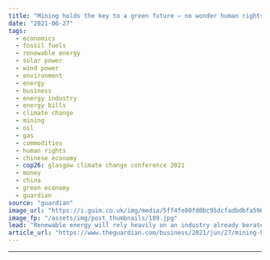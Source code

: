 ```yaml
---
title: "Mining holds the key to a green future – no wonder human rights activists are worried"
date: "2021-06-27"
tags: 
  - economics
  - fossil fuels
  - renewable energy
  - solar power
  - wind power
  - environment
  - energy
  - business
  - energy industry
  - energy bills
  - climate change
  - mining
  - oil
  - gas
  - commodities
  - human rights
  - chinese economy
  - cop26: glasgow climate change conference 2021
  - money
  - china
  - green economy
  - guardian
source: "guardian"
image_url: "https://i.guim.co.uk/img/media/5ff4fe80fd0bc95dcfadbdbfa5964b106eaa83b2/0_173_5200_3120/master/5200.jpg?width=460&quality=85&auto=format&fit=max&s=7d1f7049c0d225dc0acd2dc035202923"
image_fp: "/assets/img/post_thumbnails/189.jpg"
lead: "Renewable energy will rely heavily on an industry already berated for human rights violationsInterest in Dogger Bank was once restricted to insomniac enthusiasts for the BBC’s Shipping Forecast. Not any more. Today, the shallow sandbank, located 120 ..."
article_url: "https://www.theguardian.com/business/2021/jun/27/mining-holds-the-key-to-a-green-future-no-wonder-human-rights-activists-are-worried"
---
```


---
